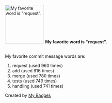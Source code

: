 <img src="https://my-badges.github.io/my-badges/favorite-word.png" alt="My favorite word is &quot;request&quot;." title="My favorite word is &quot;request&quot;." width="128">
<strong>My favorite word is &quot;request&quot;.</strong>
<br><br>

My favorite commit message words are:

1. request (used 960 times)
2. add (used 816 times)
3. merge (used 780 times)
4. tests (used 749 times)
5. handling (used 741 times)


Created by <a href="https://github.com/my-badges/my-badges">My Badges</a>